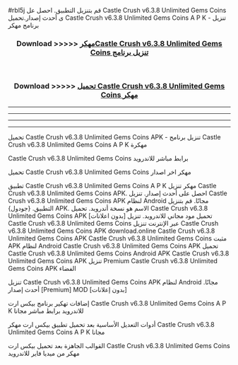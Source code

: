 #rbl5j قم بتنزيل التطبيق. احصل عل Castle Crush v6.3.8 Unlimited Gems Coins  ى أحدث إصدار.تحميل Castle Crush v6.3.8 Unlimited Gems Coins  A P K - تنزيل برنامج مهكر



<div align="center">
<h3>Download >>>>> <a href="https://ar-sites.web.app/?ar= Castle Crush v6.3.8 Unlimited Gems Coins ">مهكرCastle Crush v6.3.8 Unlimited Gems Coins  تنزيل برنامج</a></h3><br>

<h3>Download >>>>> <a href="https://ar-sites.web.app/?ar= Castle Crush v6.3.8 Unlimited Gems Coins ">تحميل Castle Crush v6.3.8 Unlimited Gems Coins  مهكر</a></h3>
</div>


----------------------------------------------------------

----------------------------------------------------------

----------------------------------------------------------

----------------------------------------------------------


تحميل Castle Crush v6.3.8 Unlimited Gems Coins  APK - تنزيل برنامج Castle Crush v6.3.8 Unlimited Gems Coins  A P K مهكرة

Castle Crush v6.3.8 Unlimited Gems Coins  برابط مباشر للاندرويد

تحميل Castle Crush v6.3.8 Unlimited Gems Coins  مهكر اخر اصدار

تطبيق Castle Crush v6.3.8 Unlimited Gems Coins  A P K مهكر
تنزيل Castle Crush v6.3.8 Unlimited Gems Coins  APK. احصل على أحدث إصدار.
تنزيل Castle Crush v6.3.8 Unlimited Gems Coins  APK لنظام Android مجانًا.
قم بتنزيل التطبيق. {جودول} APK. الاسم هو نسخة أندرويد.
تحميل Castle Crush v6.3.8 Unlimited Gems Coins  APK [بدون اعلانات]
تحميل مود مجاني للاندرويد.
تنزيل Castle Crush v6.3.8 Unlimited Gems Coins  عبر الإنترنت
تنزيل Castle Crush v6.3.8 Unlimited Gems Coins  APK
download.online Castle Crush v6.3.8 Unlimited Gems Coins  APK
Castle Crush v6.3.8 Unlimited Gems Coins  مثبت APK لنظام Android
Castle Crush v6.3.8 Unlimited Gems Coins  APK
تحميل Castle Crush v6.3.8 Unlimited Gems Coins  Android APK
Castle Crush v6.3.8 Unlimited Gems Coins  APK تنزيل Premium
Castle Crush v6.3.8 Unlimited Gems Coins  APK الفضاء

تنزيل Castle Crush v6.3.8 Unlimited Gems Coins  APK لنظام Android مجانًا. أحدث إصدار [Premium] MOD [بدون إعلانات]

إضافات تهكير برنامج بيكس ارت Castle Crush v6.3.8 Unlimited Gems Coins  A P K للاندرويد برابط مباشر مجانا

أدوات التعديل الأساسية بعد تحميل تطبيق بيكس ارت مهكر Castle Crush v6.3.8 Unlimited Gems Coins  A P K مجانا

القوالب الجاهزة بعد تحميل بيكس ارت Castle Crush v6.3.8 Unlimited Gems Coins  مهكر من ميديا فاير للاندرويد



